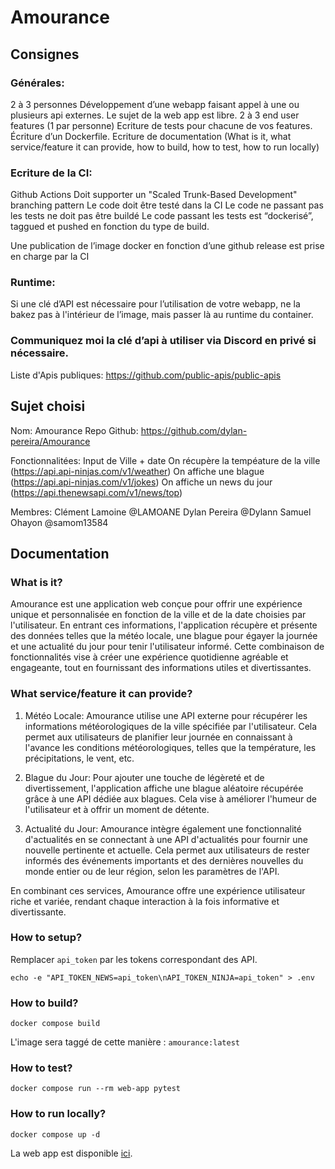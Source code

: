 # Amourance
## Consignes
### Générales:
2 à 3 personnes
Développement d’une webapp faisant appel à une ou plusieurs api externes. Le sujet de la web app est libre.
2 à 3 end user features (1 par personne)
Ecriture de  tests pour chacune de vos features.
Écriture d’un Dockerfile.
Ecriture de documentation (What is it, what service/feature it can provide, how to build, how to test, how to run locally)

### Ecriture de la CI:
Github Actions
Doit supporter un "Scaled Trunk-Based Development" branching pattern
Le code doit être testé dans la CI
Le code ne passant pas les tests ne doit pas être buildé
Le code passant les tests est “dockerisé”, taggued et pushed en fonction du type de build.

Une publication de l’image docker en fonction d’une github release est prise en charge par la CI

### Runtime:
Si une clé d’API est nécessaire pour l’utilisation de votre webapp, ne la bakez pas à l'intérieur de l’image, mais passer là au runtime du container.

### Communiquez moi la clé d’api à utiliser via Discord en privé si nécessaire.
Liste d'Apis publiques:
https://github.com/public-apis/public-apis

## Sujet choisi
Nom: Amourance
Repo Github: https://github.com/dylan-pereira/Amourance

Fonctionnalitées:
Input de Ville + date
On récupère la tempéature de la ville (https://api.api-ninjas.com/v1/weather)
On affiche une blague (https://api.api-ninjas.com/v1/jokes)
On affiche un news du jour (https://api.thenewsapi.com/v1/news/top)

Membres:
Clément Lamoine @LAMOANE 
Dylan Pereira @Dylann 
Samuel Ohayon @samom13584 


## Documentation

### What is it?
Amourance est une application web conçue pour offrir une expérience unique et personnalisée en fonction de la ville et de la date choisies par l'utilisateur. En entrant ces informations, l'application récupère et présente des données telles que la météo locale, une blague pour égayer la journée et une actualité du jour pour tenir l'utilisateur informé. Cette combinaison de fonctionnalités vise à créer une expérience quotidienne agréable et engageante, tout en fournissant des informations utiles et divertissantes.
### What service/feature it can provide?
1. Météo Locale: Amourance utilise une API externe pour récupérer les informations météorologiques de la ville spécifiée par l'utilisateur. Cela permet aux utilisateurs de planifier leur journée en connaissant à l'avance les conditions météorologiques, telles que la température, les précipitations, le vent, etc.

2. Blague du Jour: Pour ajouter une touche de légèreté et de divertissement, l'application affiche une blague aléatoire récupérée grâce à une API dédiée aux blagues. Cela vise à améliorer l'humeur de l'utilisateur et à offrir un moment de détente.

3. Actualité du Jour: Amourance intègre également une fonctionnalité d'actualités en se connectant à une API d'actualités pour fournir une nouvelle pertinente et actuelle. Cela permet aux utilisateurs de rester informés des événements importants et des dernières nouvelles du monde entier ou de leur région, selon les paramètres de l'API.

En combinant ces services, Amourance offre une expérience utilisateur riche et variée, rendant chaque interaction à la fois informative et divertissante.
### How to setup?
Remplacer `api_token` par les tokens correspondant des API. 

    echo -e "API_TOKEN_NEWS=api_token\nAPI_TOKEN_NINJA=api_token" > .env

### How to build?
    docker compose build

L'image sera taggé de cette manière : `amourance:latest`
### How to test?
    docker compose run --rm web-app pytest
### How to run locally?
    docker compose up -d

La web app est disponible [ici](http://localhost:8080).